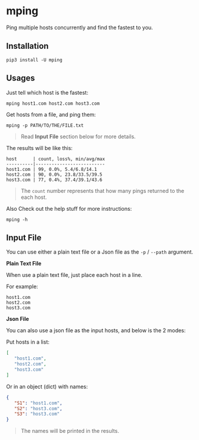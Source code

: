 # mping

Ping multiple hosts concurrently and find the fastest to you.

## Installation

    pip3 install -U mping

## Usages

Just tell which host is the fastest:

    mping host1.com host2.com host3.com

Get hosts from a file, and ping them:

    mping -p PATH/TO/THE/FILE.txt

> Read **Input File** section below for more details.

The results will be like this:

    host      | count, loss%, min/avg/max
    ----------|--------------------------
    host1.com | 99, 0.0%, 5.4/6.8/14.1
    host2.com | 90, 0.0%, 23.8/33.5/39.5
    host3.com | 77, 0.4%, 37.4/39.1/43.6

> The `count` number represents that how many pings returned to the each host.

Also Check out the help stuff for more instructions:

    mping -h

## Input File

You can use either a plain text file or a Json file as the `-p` / `--path` argument.


**Plain Text File**

When use a plain text file, just place each host in a line.

For example:

    host1.com
    host2.com
    host3.com

**Json File**

You can also use a json file as the input hosts, and below is the 2 modes:
 
 Put hosts in a list:
 
 ```json
[
    "host1.com",
    "host2.com",
    "host3.com"
]
```
 
Or in an object (dict) with names:
 
 ```json
{
    "S1": "host1.com",
    "S2": "host3.com",
    "S3": "host3.com"
}
```

> The names will be printed in the results.
